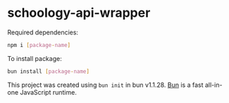 # schoology-api-wrapper

Required dependencies:
```bash
npm i [package-name]
```

To install package:

```bash
bun install [package-name]
```

This project was created using `bun init` in bun v1.1.28. [Bun](https://bun.sh) is a fast all-in-one JavaScript runtime.
